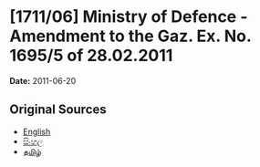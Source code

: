 # [1711/06] Ministry of Defence - Amendment to the Gaz. Ex. No. 1695/5 of 28.02.2011

**Date:** 2011-06-20

## Original Sources

- [English](https://documents.gov.lk/view/extra-gazettes/2011/6/1711-06_E.pdf)
- [සිංහල](https://documents.gov.lk/view/extra-gazettes/2011/6/1711-06_S.pdf)
- [தமிழ்](https://documents.gov.lk/view/extra-gazettes/2011/6/1711-06_T.pdf)
